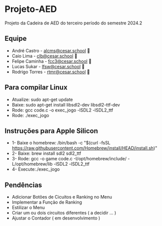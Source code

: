 # Projeto-AED

Projeto da Cadeira de AED do terceiro período do semestre 2024.2

## Equipe

- André Castro - alcms@cesar.school 📩 
- Caio Lima - clb@cesar.school 📩
- Felipe Caminha - fcc3@cesar.school 📩
- Lucas Sukar - lfsw@cesar.school 📩
- Rodrigo Torres - rtmr@cesar.school 📩

## Para compilar Linux
- Atualize: sudo apt-get update
- Baixe: sudo apt-get install libsdl2-dev libsdl2-ttf-dev
- Rode: gcc code.c -o exec_jogo -lSDL2 -lSDL2_ttf
- Rode: ./exec_jogo

## Instruções para Apple Silicon
- 1- Baixe o homebrew: /bin/bash -c "$(curl -fsSL https://raw.githubusercontent.com/Homebrew/install/HEAD/install.sh)"
- 2- Baixe: brew install sdl2 sdl2_ttf
- 3- Rode: gcc -o game code.c -I/opt/homebrew/include/ -L/opt/homebrew/lib -lSDL2 -lSDL2_ttf
- 4- Execute:./exec_jogo

## Pendências
- Adicionar Botões de Cicuitos e Ranking no Menu
- Implementar a Função de Ranking
- Estilizar o Menu
- Criar um ou dois circuitos diferentes ( a decidir ... )
- Ajustar o Contador ( em desenvolvimento )
